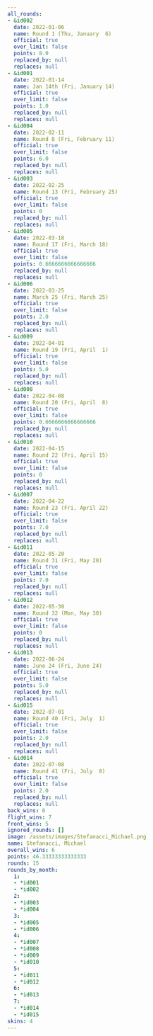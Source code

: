 ```yaml
---
all_rounds:
- &id002
  date: 2022-01-06
  name: Round 1 (Thu, January  6)
  official: true
  over_limit: false
  points: 8.0
  replaced_by: null
  replaces: null
- &id001
  date: 2022-01-14
  name: Jan 14th (Fri, January 14)
  official: true
  over_limit: false
  points: 1.0
  replaced_by: null
  replaces: null
- &id004
  date: 2022-02-11
  name: Round 8 (Fri, February 11)
  official: true
  over_limit: false
  points: 6.0
  replaced_by: null
  replaces: null
- &id003
  date: 2022-02-25
  name: Round 13 (Fri, February 25)
  official: true
  over_limit: false
  points: 0
  replaced_by: null
  replaces: null
- &id005
  date: 2022-03-18
  name: Round 17 (Fri, March 18)
  official: true
  over_limit: false
  points: 0.6666666666666666
  replaced_by: null
  replaces: null
- &id006
  date: 2022-03-25
  name: March 25 (Fri, March 25)
  official: true
  over_limit: false
  points: 2.0
  replaced_by: null
  replaces: null
- &id009
  date: 2022-04-01
  name: Round 19 (Fri, April  1)
  official: true
  over_limit: false
  points: 5.0
  replaced_by: null
  replaces: null
- &id008
  date: 2022-04-08
  name: Round 20 (Fri, April  8)
  official: true
  over_limit: false
  points: 0.6666666666666666
  replaced_by: null
  replaces: null
- &id010
  date: 2022-04-15
  name: Round 22 (Fri, April 15)
  official: true
  over_limit: false
  points: 0
  replaced_by: null
  replaces: null
- &id007
  date: 2022-04-22
  name: Round 23 (Fri, April 22)
  official: true
  over_limit: false
  points: 7.0
  replaced_by: null
  replaces: null
- &id011
  date: 2022-05-20
  name: Round 31 (Fri, May 20)
  official: true
  over_limit: false
  points: 7.0
  replaced_by: null
  replaces: null
- &id012
  date: 2022-05-30
  name: Round 32 (Mon, May 30)
  official: true
  over_limit: false
  points: 0
  replaced_by: null
  replaces: null
- &id013
  date: 2022-06-24
  name: June 24 (Fri, June 24)
  official: true
  over_limit: false
  points: 5.0
  replaced_by: null
  replaces: null
- &id015
  date: 2022-07-01
  name: Round 40 (Fri, July  1)
  official: true
  over_limit: false
  points: 2.0
  replaced_by: null
  replaces: null
- &id014
  date: 2022-07-08
  name: Round 41 (Fri, July  8)
  official: true
  over_limit: false
  points: 2.0
  replaced_by: null
  replaces: null
back_wins: 6
flight_wins: 7
front_wins: 5
ignored_rounds: []
image: /assets/images/Stefanacci_Michael.png
name: Stefanacci, Michael
overall_wins: 6
points: 46.33333333333333
rounds: 15
rounds_by_month:
  1:
  - *id001
  - *id002
  2:
  - *id003
  - *id004
  3:
  - *id005
  - *id006
  4:
  - *id007
  - *id008
  - *id009
  - *id010
  5:
  - *id011
  - *id012
  6:
  - *id013
  7:
  - *id014
  - *id015
skins: 4
---
```


